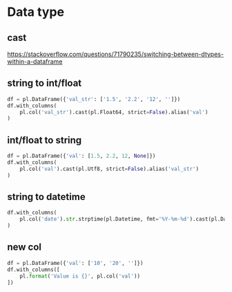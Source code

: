 # Data type

## cast
https://stackoverflow.com/questions/71790235/switching-between-dtypes-within-a-dataframe

## string to int/float
```py
df = pl.DataFrame({'val_str': ['1.5', '2.2', '12', '']})
df.with_columns(
    pl.col('val_str').cast(pl.Float64, strict=False).alias('val')
)
```

## int/float to string
```py
df = pl.DataFrame({'val': [1.5, 2.2, 12, None]})
df.with_columns(
    pl.col('val').cast(pl.Utf8, strict=False).alias('val_str')
)
```

## string to datetime
```py
df.with_columns(
    pl.col('date').str.strptime(pl.Datetime, fmt='%Y-%m-%d').cast(pl.Datetime)
)
```

## new col
```py
df = pl.DataFrame({'val': ['10', '20', '']})
df.with_columns([
    pl.format('Value is {}', pl.col('val'))
])
```
